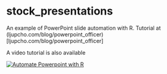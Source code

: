 # stock_presentations
An example of PowerPoint slide automation with R. Tutorial at (ljupcho.com/blog/powerpoint_officer)[ljupcho.com/blog/powerpoint_officer]

A video tutorial is also available


[![Automate Powerpoint with R](http://img.youtube.com/vi/lAuoJfpk-5Q/0.jpg)](http://www.youtube.com/watch?v=lAuoJfpk-5Q "Automate Powerpoint with R")
